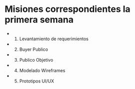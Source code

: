 # Misiones correspondientes la primera semana 

- 1. Levantamiento de requerimientos
- 2. Buyer Publico
- 3. Publico Objetivo
- 4. Modelado Wireframes
- 5. Prototipos UI/UX
